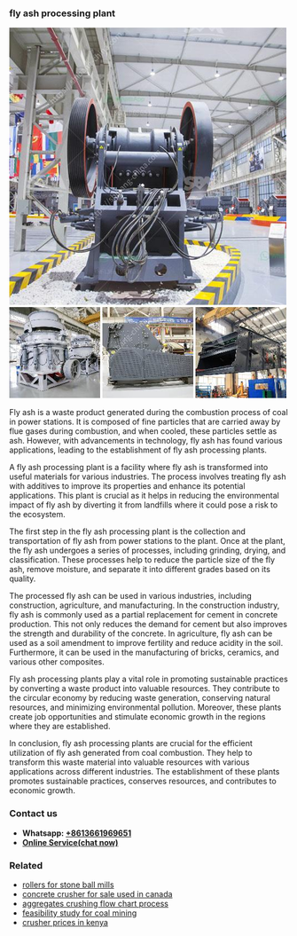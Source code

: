 <h3>fly ash processing plant</h3><img src='1706755775.jpg' alt=''><p>Fly ash is a waste product generated during the combustion process of coal in power stations. It is composed of fine particles that are carried away by flue gases during combustion, and when cooled, these particles settle as ash. However, with advancements in technology, fly ash has found various applications, leading to the establishment of fly ash processing plants.</p><p>A fly ash processing plant is a facility where fly ash is transformed into useful materials for various industries. The process involves treating fly ash with additives to improve its properties and enhance its potential applications. This plant is crucial as it helps in reducing the environmental impact of fly ash by diverting it from landfills where it could pose a risk to the ecosystem.</p><p>The first step in the fly ash processing plant is the collection and transportation of fly ash from power stations to the plant. Once at the plant, the fly ash undergoes a series of processes, including grinding, drying, and classification. These processes help to reduce the particle size of the fly ash, remove moisture, and separate it into different grades based on its quality.</p><p>The processed fly ash can be used in various industries, including construction, agriculture, and manufacturing. In the construction industry, fly ash is commonly used as a partial replacement for cement in concrete production. This not only reduces the demand for cement but also improves the strength and durability of the concrete. In agriculture, fly ash can be used as a soil amendment to improve fertility and reduce acidity in the soil. Furthermore, it can be used in the manufacturing of bricks, ceramics, and various other composites.</p><p>Fly ash processing plants play a vital role in promoting sustainable practices by converting a waste product into valuable resources. They contribute to the circular economy by reducing waste generation, conserving natural resources, and minimizing environmental pollution. Moreover, these plants create job opportunities and stimulate economic growth in the regions where they are established.</p><p>In conclusion, fly ash processing plants are crucial for the efficient utilization of fly ash generated from coal combustion. They help to transform this waste material into valuable resources with various applications across different industries. The establishment of these plants promotes sustainable practices, conserves resources, and contributes to economic growth.</p><h3>Contact us</h3><ul><li><strong>Whatsapp:&nbsp;<a href="https://wa.me/8613661969651">+8613661969651</a></strong></li><li><a href="https://swt.shibang-china.com/?git&amp;zhl&amp;fly ash processing plant"><strong>Online Service(chat now)</strong></a></li></ul><h3>Related</h3><ul><li><a href='rollers for stone ball mills.md'>rollers for stone ball mills</a></li><li><a href='concrete crusher for sale used in canada.md'>concrete crusher for sale used in canada</a></li><li><a href='aggregates crushing flow chart process.md'>aggregates crushing flow chart process</a></li><li><a href='feasibility study for coal mining.md'>feasibility study for coal mining</a></li><li><a href='crusher prices in kenya.md'>crusher prices in kenya</a></li></ul>